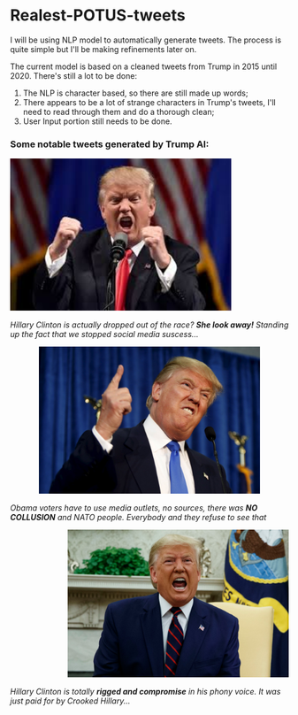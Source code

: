 # Realest-POTUS-tweets

I will be using NLP model to automatically generate tweets. The process is quite simple but I'll be making refinements later on. 

The current model is based on a cleaned tweets from Trump in 2015 until 2020. There's still a lot to be done:
1. The NLP is character based, so there are still made up words;
2. There appears to be a lot of strange characters in Trump's tweets, I'll need to read through them and do a thorough clean;
3. User Input portion still needs to be done. 


### Some notable tweets generated by Trump AI:

<p align="left">
  <img src="https://github.com/anthonydwan/Trump-Tweet-Generator/blob/master/images.jpg" width="400" />
</p>

*Hillary Clinton is actually dropped out of the race? __She look away!__ Standing up the fact that we stopped social media suscess...*



<p align="center">
  <img src="https://github.com/anthonydwan/Trump-Tweet-Generator/blob/master/rtx1gzco.jpg" width="400" />
</p>

*Obama voters have to use media outlets, no sources, there was __NO COLLUSION__ and NATO people. Everybody and they refuse to see that*
 
 
 
<p align="right">
  <img src="https://github.com/anthonydwan/Trump-Tweet-Generator/blob/master/shutterstock_editorial_10434333bm.jpg" width="400" />
</p>

*Hillary Clinton is totally __rigged and compromise__ in his phony voice. It was just paid for by Crooked Hillary...*
